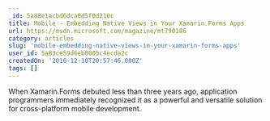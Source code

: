 ```yaml
---
_id: 5a88e1acbd6dca0d5f0d210c
title: Mobile - Embedding Native Views in Your Xamarin.Forms Apps
url: https://msdn.microsoft.com/magazine/mt790186
category: articles
slug: 'mobile-embedding-native-views-in-your-xamarin-forms-apps'
user_id: 5a83ce59d6eb0005c4ecda2c
createdOn: '2016-12-10T20:57:46.000Z'
tags: []
---
```


When Xamarin.Forms debuted less than three years ago, application programmers immediately recognized it as a powerful and versatile solution for cross-platform mobile development. 
